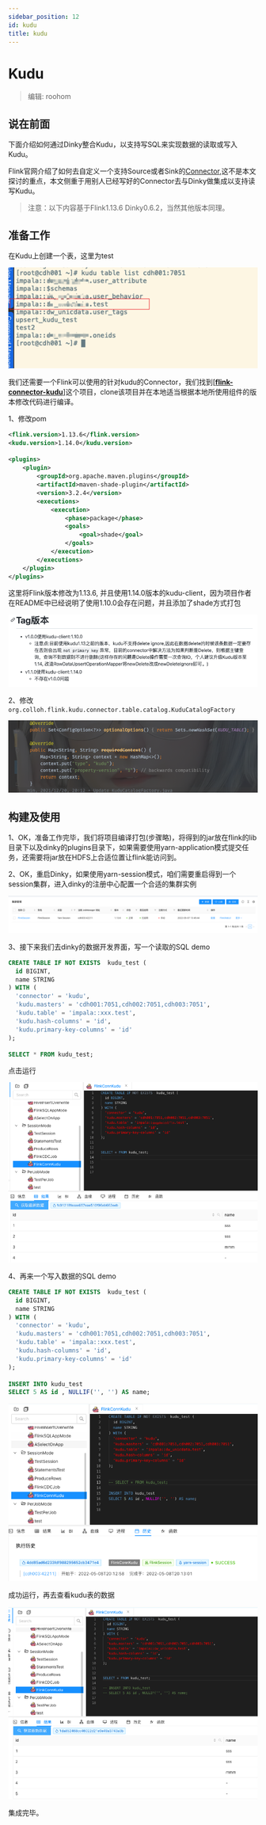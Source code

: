 ```yaml
---
sidebar_position: 12
id: kudu
title: kudu
---
```




# Kudu

> 编辑: roohom



## 说在前面

下面介绍如何通过Dinky整合Kudu，以支持写SQL来实现数据的读取或写入Kudu。

Flink官网介绍了如何去自定义一个支持Source或者Sink的[Connector](https://nightlies.apache.org/flink/flink-docs-release-1.13/docs/dev/table/sourcessinks/),这不是本文探讨的重点，本文侧重于用别人已经写好的Connector去与Dinky做集成以支持读写Kudu。

> 注意：以下内容基于Flink1.13.6 Dinky0.6.2，当然其他版本同理。



## 准备工作

在Kudu上创建一个表，这里为test

![kudu-table](./pngs/kudu-table.png)



我们还需要一个Flink可以使用的针对kudu的Connector，我们找到[**[flink-connector-kudu](https://github.com/collabH/flink-connector-kudu)**]这个项目，clone该项目并在本地适当根据本地所使用组件的版本修改代码进行编译。

1、修改pom

~~~xml
<flink.version>1.13.6</flink.version>
<kudu.version>1.14.0</kudu.version>

<plugins>
    <plugin>
        <groupId>org.apache.maven.plugins</groupId>
        <artifactId>maven-shade-plugin</artifactId>
        <version>3.2.4</version>
        <executions>
            <execution>
                <phase>package</phase>
                <goals>
                    <goal>shade</goal>
                </goals>
            </execution>
        </executions>
    </plugin>
</plugins>
~~~

这里将Flink版本修改为1.13.6, 并且使用1.14.0版本的kudu-client，因为项目作者在README中已经说明了使用1.10.0会存在问题，并且添加了shade方式打包

![kudu-client](./pngs/kudu-client.png)

2、修改`org.colloh.flink.kudu.connector.table.catalog.KuduCatalogFactory`

![catalog-factory](./pngs/catalog-factory.png)



## 构建及使用

1、OK，准备工作完毕，我们将项目编译打包(步骤略)，将得到的jar放在flink的lib目录下以及dinky的plugins目录下，如果需要使用yarn-application模式提交任务，还需要将jar放在HDFS上合适位置让flink能访问到。

2、OK，重启Dinky，如果使用yarn-session模式，咱们需要重启得到一个session集群，进入dinky的注册中心配置一个合适的集群实例

![session-cluster](./pngs/register-session.png)

3、接下来我们去dinky的数据开发界面，写一个读取的SQL demo

~~~sql
CREATE TABLE IF NOT EXISTS  kudu_test (
  id BIGINT,
  name STRING
) WITH (
  'connector' = 'kudu',
  'kudu.masters' = 'cdh001:7051,cdh002:7051,cdh003:7051',
  'kudu.table' = 'impala::xxx.test',
  'kudu.hash-columns' = 'id',
  'kudu.primary-key-columns' = 'id'
);

SELECT * FROM kudu_test;

~~~

点击运行

![read-test](./pngs/read-test.png)

4、再来一个写入数据的SQL demo

~~~sql
CREATE TABLE IF NOT EXISTS  kudu_test (
  id BIGINT,
  name STRING
) WITH (
  'connector' = 'kudu',
  'kudu.masters' = 'cdh001:7051,cdh002:7051,cdh003:7051',
  'kudu.table' = 'impala::xxx.test',
  'kudu.hash-columns' = 'id',
  'kudu.primary-key-columns' = 'id'
);

INSERT INTO kudu_test 
SELECT 5 AS id , NULLIF('', '') AS name;
~~~

![write-test](./pngs/write-test.png)

成功运行，再去查看kudu表的数据

![write-test-show](./pngs/write-test-show.png)



集成完毕。